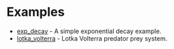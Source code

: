 # Examples

* [exp_decay](exp_decay) - A simple exponential decay example.
* [lotka_volterra](lotka_volterra) - Lotka Volterra predator prey system.
